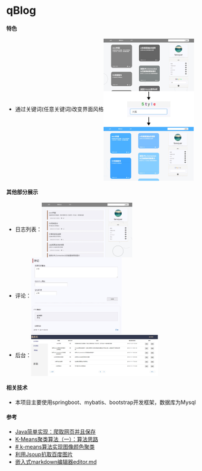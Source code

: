 ﻿# qBlog
#### 特色
- 通过关键词(任意关键词)改变界面风格<img src="https://github.com/fanxquer/qBlog/blob/master/readmeImage/1.jpg" width="50%" align=center>
#### 其他部分展示<br>
- 日志列表：<img src="https://github.com/fanxquer/qBlog/blob/master/readmeImage/2.jpg" width="50%" align=center>
- 评论：<img src="https://github.com/fanxquer/qBlog/blob/master/readmeImage/3.jpg" width="50%" align=center>
- 后台：<img src="https://github.com/fanxquer/qBlog/blob/master/readmeImage/4.jpg" width="70%" align=center>
#### 相关技术<br>
- 本项目主要使用springboot、mybatis、bootstrap开发框架，数据库为Mysql
#### 参考
- [Java简单实现：爬取网页并且保存](http://www.cnblogs.com/ywl925/p/3270875.html)
- [K-Means聚类算法（一）：算法思路](https://zhuanlan.zhihu.com/p/20432322)
- [# k-means算法实现图像颜色聚类](https://blog.csdn.net/muses_9/article/details/53118872)
- [利用Jsoup扒取百度图片](https://cloud.tencent.com/developer/article/1012611 "利用Jsoup扒取百度图片")
- [嵌入式markdown编辑器editor.md](http://pandao.github.io/editor.md/examples/)